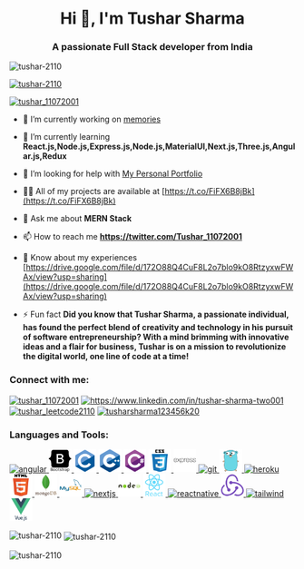 <h1 align="center">Hi 👋, I'm Tushar Sharma</h1>
<h3 align="center">A passionate Full Stack developer from India</h3>

<p align="left"> <img src="https://komarev.com/ghpvc/?username=tushar-2110&label=Profile%20views&color=0e75b6&style=flat" alt="tushar-2110" /> </p>

<p align="left"> <a href="https://github.com/ryo-ma/github-profile-trophy"><img src="https://github-profile-trophy.vercel.app/?username=tushar-2110" alt="tushar-2110" /></a> </p>

<p align="left"> <a href="https://twitter.com/tushar_11072001" target="blank"><img src="https://img.shields.io/twitter/follow/tushar_11072001?logo=twitter&style=for-the-badge" alt="tushar_11072001" /></a> </p>

- 🔭 I’m currently working on [memories](https://github.com/tushar-2110/Memories-App)

- 🌱 I’m currently learning **React.js,Node.js,Express.js,Node.js,MaterialUI,Next.js,Three.js,Angular.js,Redux**

- 🤝 I’m looking for help with [My Personal Portfolio](https://github.com/tushar-2110/Personal-Portfolio)

- 👨‍💻 All of my projects are available at [https://t.co/FiFX6B8jBk](https://t.co/FiFX6B8jBk)

- 💬 Ask me about **MERN Stack**

- 📫 How to reach me **https://twitter.com/Tushar_11072001**

- 📄 Know about my experiences [https://drive.google.com/file/d/172O88Q4CuF8L2o7blo9kO8RtzyxwFWAx/view?usp=sharing](https://drive.google.com/file/d/172O88Q4CuF8L2o7blo9kO8RtzyxwFWAx/view?usp=sharing)

- ⚡ Fun fact **Did you know that Tushar Sharma, a passionate individual, has found the perfect blend of creativity and technology in his pursuit of software entrepreneurship? With a mind brimming with innovative ideas and a flair for business, Tushar is on a mission to revolutionize the digital world, one line of code at a time!**

<h3 align="left">Connect with me:</h3>
<p align="left">
<a href="https://twitter.com/tushar_11072001" target="blank"><img align="center" src="https://raw.githubusercontent.com/rahuldkjain/github-profile-readme-generator/master/src/images/icons/Social/twitter.svg" alt="tushar_11072001" height="30" width="40" /></a>
<a href="https://linkedin.com/in/https://www.linkedin.com/in/tushar-sharma-two001" target="blank"><img align="center" src="https://raw.githubusercontent.com/rahuldkjain/github-profile-readme-generator/master/src/images/icons/Social/linked-in-alt.svg" alt="https://www.linkedin.com/in/tushar-sharma-two001" height="30" width="40" /></a>
<a href="https://www.leetcode.com/tushar_leetcode2110" target="blank"><img align="center" src="https://raw.githubusercontent.com/rahuldkjain/github-profile-readme-generator/master/src/images/icons/Social/leet-code.svg" alt="tushar_leetcode2110" height="30" width="40" /></a>
<a href="https://auth.geeksforgeeks.org/user/tusharsharma123456k20" target="blank"><img align="center" src="https://raw.githubusercontent.com/rahuldkjain/github-profile-readme-generator/master/src/images/icons/Social/geeks-for-geeks.svg" alt="tusharsharma123456k20" height="30" width="40" /></a>
</p>

<h3 align="left">Languages and Tools:</h3>
<p align="left"> <a href="https://angular.io" target="_blank" rel="noreferrer"> <img src="https://angular.io/assets/images/logos/angular/angular.svg" alt="angular" width="40" height="40"/> </a> <a href="https://getbootstrap.com" target="_blank" rel="noreferrer"> <img src="https://raw.githubusercontent.com/devicons/devicon/master/icons/bootstrap/bootstrap-plain-wordmark.svg" alt="bootstrap" width="40" height="40"/> </a> <a href="https://www.cprogramming.com/" target="_blank" rel="noreferrer"> <img src="https://raw.githubusercontent.com/devicons/devicon/master/icons/c/c-original.svg" alt="c" width="40" height="40"/> </a> <a href="https://www.w3schools.com/cpp/" target="_blank" rel="noreferrer"> <img src="https://raw.githubusercontent.com/devicons/devicon/master/icons/cplusplus/cplusplus-original.svg" alt="cplusplus" width="40" height="40"/> </a> <a href="https://www.w3schools.com/cs/" target="_blank" rel="noreferrer"> <img src="https://raw.githubusercontent.com/devicons/devicon/master/icons/csharp/csharp-original.svg" alt="csharp" width="40" height="40"/> </a> <a href="https://www.w3schools.com/css/" target="_blank" rel="noreferrer"> <img src="https://raw.githubusercontent.com/devicons/devicon/master/icons/css3/css3-original-wordmark.svg" alt="css3" width="40" height="40"/> </a> <a href="https://expressjs.com" target="_blank" rel="noreferrer"> <img src="https://raw.githubusercontent.com/devicons/devicon/master/icons/express/express-original-wordmark.svg" alt="express" width="40" height="40"/> </a> <a href="https://git-scm.com/" target="_blank" rel="noreferrer"> <img src="https://www.vectorlogo.zone/logos/git-scm/git-scm-icon.svg" alt="git" width="40" height="40"/> </a> <a href="https://golang.org" target="_blank" rel="noreferrer"> <img src="https://raw.githubusercontent.com/devicons/devicon/master/icons/go/go-original.svg" alt="go" width="40" height="40"/> </a> <a href="https://heroku.com" target="_blank" rel="noreferrer"> <img src="https://www.vectorlogo.zone/logos/heroku/heroku-icon.svg" alt="heroku" width="40" height="40"/> </a> <a href="https://www.w3.org/html/" target="_blank" rel="noreferrer"> <img src="https://raw.githubusercontent.com/devicons/devicon/master/icons/html5/html5-original-wordmark.svg" alt="html5" width="40" height="40"/> </a> <a href="https://www.mongodb.com/" target="_blank" rel="noreferrer"> <img src="https://raw.githubusercontent.com/devicons/devicon/master/icons/mongodb/mongodb-original-wordmark.svg" alt="mongodb" width="40" height="40"/> </a> <a href="https://www.mysql.com/" target="_blank" rel="noreferrer"> <img src="https://raw.githubusercontent.com/devicons/devicon/master/icons/mysql/mysql-original-wordmark.svg" alt="mysql" width="40" height="40"/> </a> <a href="https://nextjs.org/" target="_blank" rel="noreferrer"> <img src="https://cdn.worldvectorlogo.com/logos/nextjs-2.svg" alt="nextjs" width="40" height="40"/> </a> <a href="https://nodejs.org" target="_blank" rel="noreferrer"> <img src="https://raw.githubusercontent.com/devicons/devicon/master/icons/nodejs/nodejs-original-wordmark.svg" alt="nodejs" width="40" height="40"/> </a> <a href="https://reactjs.org/" target="_blank" rel="noreferrer"> <img src="https://raw.githubusercontent.com/devicons/devicon/master/icons/react/react-original-wordmark.svg" alt="react" width="40" height="40"/> </a> <a href="https://reactnative.dev/" target="_blank" rel="noreferrer"> <img src="https://reactnative.dev/img/header_logo.svg" alt="reactnative" width="40" height="40"/> </a> <a href="https://redux.js.org" target="_blank" rel="noreferrer"> <img src="https://raw.githubusercontent.com/devicons/devicon/master/icons/redux/redux-original.svg" alt="redux" width="40" height="40"/> </a> <a href="https://tailwindcss.com/" target="_blank" rel="noreferrer"> <img src="https://www.vectorlogo.zone/logos/tailwindcss/tailwindcss-icon.svg" alt="tailwind" width="40" height="40"/> </a> <a href="https://vuejs.org/" target="_blank" rel="noreferrer"> <img src="https://raw.githubusercontent.com/devicons/devicon/master/icons/vuejs/vuejs-original-wordmark.svg" alt="vuejs" width="40" height="40"/> </a> </p>

<p><img align="left" src="https://github-readme-stats.vercel.app/api/top-langs?username=tushar-2110&show_icons=true&locale=en&layout=compact" alt="tushar-2110" /></p>

<p>&nbsp;<img align="center" src="https://github-readme-stats.vercel.app/api?username=tushar-2110&show_icons=true&locale=en" alt="tushar-2110" /></p>

<p><img align="center" src="https://github-readme-streak-stats.herokuapp.com/?user=tushar-2110&" alt="tushar-2110" /></p>
